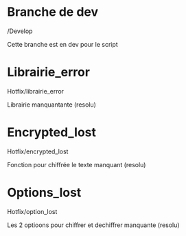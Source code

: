 
# Branche de dev
/Develop

Cette branche est en dev pour le script

# Librairie_error
Hotfix/librairie_error

Librairie manquantante (resolu)


# Encrypted_lost
Hotfix/encrypted_lost

Fonction pour chiffrée le texte manquant (resolu)


# Options_lost
Hotfix/option_lost

Les 2 optioons pour chiffrer et dechiffrer manquante (resolu)


